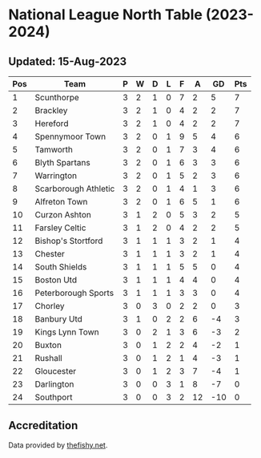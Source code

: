 # National League North Table (2023-2024)
## Updated: 15-Aug-2023

| Pos | Team | P | W | D | L | F | A | GD | Pts |
| --- | --- | --- | --- | --- | --- | --- | --- | --- | --- |
| 1 | Scunthorpe | 3 | 2 | 1 | 0 | 7 | 2 | 5 | 7 |
| 2 | Brackley | 3 | 2 | 1 | 0 | 4 | 2 | 2 | 7 |
| 3 | Hereford | 3 | 2 | 1 | 0 | 4 | 2 | 2 | 7 |
| 4 | Spennymoor Town | 3 | 2 | 0 | 1 | 9 | 5 | 4 | 6 |
| 5 | Tamworth | 3 | 2 | 0 | 1 | 7 | 3 | 4 | 6 |
| 6 | Blyth Spartans | 3 | 2 | 0 | 1 | 6 | 3 | 3 | 6 |
| 7 | Warrington | 3 | 2 | 0 | 1 | 5 | 2 | 3 | 6 |
| 8 | Scarborough Athletic | 3 | 2 | 0 | 1 | 4 | 1 | 3 | 6 |
| 9 | Alfreton Town | 3 | 2 | 0 | 1 | 6 | 5 | 1 | 6 |
| 10 | Curzon Ashton | 3 | 1 | 2 | 0 | 5 | 3 | 2 | 5 |
| 11 | Farsley Celtic | 3 | 1 | 2 | 0 | 4 | 2 | 2 | 5 |
| 12 | Bishop's Stortford | 3 | 1 | 1 | 1 | 3 | 2 | 1 | 4 |
| 13 | Chester | 3 | 1 | 1 | 1 | 3 | 2 | 1 | 4 |
| 14 | South Shields | 3 | 1 | 1 | 1 | 5 | 5 | 0 | 4 |
| 15 | Boston Utd | 3 | 1 | 1 | 1 | 4 | 4 | 0 | 4 |
| 16 | Peterborough Sports | 3 | 1 | 1 | 1 | 3 | 3 | 0 | 4 |
| 17 | Chorley | 3 | 0 | 3 | 0 | 2 | 2 | 0 | 3 |
| 18 | Banbury Utd | 3 | 1 | 0 | 2 | 2 | 6 | -4 | 3 |
| 19 | Kings Lynn Town | 3 | 0 | 2 | 1 | 3 | 6 | -3 | 2 |
| 20 | Buxton | 3 | 0 | 1 | 2 | 2 | 4 | -2 | 1 |
| 21 | Rushall | 3 | 0 | 1 | 2 | 1 | 4 | -3 | 1 |
| 22 | Gloucester | 3 | 0 | 1 | 2 | 3 | 7 | -4 | 1 |
| 23 | Darlington | 3 | 0 | 0 | 3 | 1 | 8 | -7 | 0 |
| 24 | Southport | 3 | 0 | 0 | 3 | 2 | 12 | -10 | 0 |

## Accreditation 

Data provided by [thefishy.net](https://www.thefishy.net/).